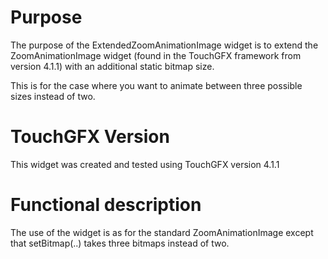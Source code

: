 Purpose
========

The purpose of the ExtendedZoomAnimationImage widget is to extend the ZoomAnimationImage widget (found in the TouchGFX framework from version 4.1.1) with an additional static bitmap size.

This is for the case where you want to animate between three possible sizes instead of two.

TouchGFX Version
=================

This widget was created and tested using TouchGFX version 4.1.1

Functional description
======================

The use of the widget is as for the standard ZoomAnimationImage except that setBitmap(..) takes three bitmaps instead of two.
    
 

